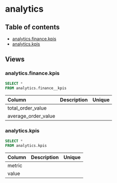 # analytics

## Table of contents

- [analytics.finance.kpis](#analyticsfinancekpis)
- [analytics.kpis](#analyticskpis)

## Views

### analytics.finance.kpis

```sql
SELECT *
FROM analytics.finance__kpis
```

| Column              | Description   | Unique   |
|:--------------------|:--------------|:---------|
| total_order_value   |               |          |
| average_order_value |               |          |

### analytics.kpis

```sql
SELECT *
FROM analytics.kpis
```

| Column   | Description   | Unique   |
|:---------|:--------------|:---------|
| metric   |               |          |
| value    |               |          |

